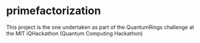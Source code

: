 # primefactorization
This project is the one undertaken as part of the QuantumRings challenge at the MIT iQHackathon (Quantum Computing Hackathon)
